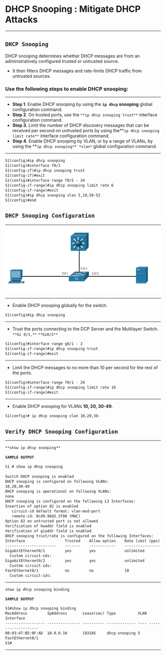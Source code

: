 # DHCP Snooping : Mitigate DHCP Attacks

---

## `DHCP Snooping`

DHCP snooping determines whether DHCP messages are from an administratively configured trusted or untrusted source.

- It then filters DHCP messages and rate-limits DHCP traffic from untrusted sources.

### Use the following steps to enable DHCP snooping:

---

- **Step 1**. Enable DHCP snooping by using the **`ip dhcp` snooping** global configuration command.
- **Step 2**. On trusted ports, use the `**ip dhcp snooping trust**` interface configuration command.
- **Step 3**. Limit the number of DHCP discovery messages that can be received per second on untrusted ports by using the**`ip dhcp snooping limit rate**` interface configuration command.
- **Step 4**. Enable DHCP snooping by VLAN, or by a range of VLANs, by using the **`ip dhcp snooping** *vlan*` global configuration command.

---

```
S1(config)#ip dhcp snooping
S1(config)#interface f0/1
S1(config-if)#ip dhcp snooping trust
S1(config-if)#exit
S1(config)#interface range f0/5 - 24
S1(config-if-range)#ip dhcp snooping limit rate 6
S1(config-if-range)#exit
S1(config)#ip dhcp snooping vlan 5,10,50-52
S1(config)#end
```

## **`DHCP Snooping Configuration`**

---

![dhcp.svg](DHCP%20Snooping%20Mitigate%20DHCP%20Attacks%20c84616f04c5141e79fd36fee94c86452/dhcp.svg)

---

- Enable DHCP snooping globally for the switch.

```
S1(config)#ip dhcp snooping
```

---

- Trust the ports connecting to the DCP Server and the Multilayer Switch. `**Gi 0/1,**` `**Gi0/2**`

```
S1(config)#interface range g0/1 - 2
S1(config-if-range)#ip dhcp snooping trust
S1(config-if-range)#exit
```

---

- Limit the DHCP messages to no more than 10 per second for the rest of the ports.

```
S1(config)#interface range f0/1 - 24
S1(config-if-range)#ip dhcp snooping limit rate 10
S1(config-if-range)#exit
```

---

- Enable DHCP snooping for VLANs **10, 20, 30-49**.

```
S1(config)# ip dhcp snooping vlan 10,20,30-
```

## **`Verify DHCP Snooping Configuration`**

---

```
**show ip dhcp snooping**
```

**`SAMPLE OUTPUT`**

```
S1 # show ip dhcp snooping

Switch DHCP snooping is enabled
DHCP snooping is configured on following VLANs:
10,20,30-49
DHCP snooping is operational on following VLANs:
none
DHCP snooping is configured on the following L3 Interfaces:
Insertion of option 82 is enabled
   circuit-id default format: vlan-mod-port
   remote-id: 0cd9.96d2.3f80 (MAC)
Option 82 on untrusted port is not allowed
Verification of hwaddr field is enabled
Verification of giaddr field is enabled
DHCP snooping trust/rate is configured on the following Interfaces:
Interface                  Trusted    Allow option    Rate limit (pps)
-----------------------    -------    ------------    ----------------   
GigabitEthernet0/1         yes        yes             unlimited
  Custom circuit-ids:
GigabitEthernet0/2         yes        yes             unlimited
  Custom circuit-ids:
FastEthernet0/1            no         no              10         
  Custom circuit-ids:
```

---

```
show ip dhcp snooping binding
```

**`SAMPLE OUTPUT`**

```
S1#show ip dhcp snooping binding
MacAddress         IpAddress       Lease(sec) Type          VLAN Interface
------------------ --------------- ---------- ------------- ---- --------------------
00:03:47:B5:9F:AD  10.0.0.10       193185     dhcp-snooping 5    FastEthernet0/1
S1#
```

---